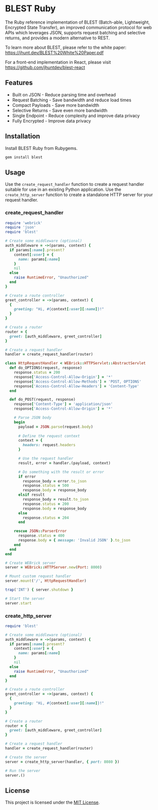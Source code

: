 # BLEST Ruby

The Ruby reference implementation of BLEST (Batch-able, Lightweight, Encrypted State Transfer), an improved communication protocol for web APIs which leverages JSON, supports request batching and selective returns, and provides a modern alternative to REST.

To learn more about BLEST, please refer to the white paper: https://jhunt.dev/BLEST%20White%20Paper.pdf

For a front-end implementation in React, please visit https://github.com/jhuntdev/blest-react

## Features

- Built on JSON - Reduce parsing time and overhead
- Request Batching - Save bandwidth and reduce load times
- Compact Payloads - Save more bandwidth
- Selective Returns - Save even more bandwidth
- Single Endpoint - Reduce complexity and improve data privacy
- Fully Encrypted - Improve data privacy

## Installation

Install BLEST Ruby from Rubygems.

```bash
gem install blest
```

## Usage

Use the `create_request_handler` function to create a request handler suitable for use in an existing Python application. Use the `create_http_server` function to create a standalone HTTP server for your request handler.

<!-- Use the `create_http_client` function to create a BLEST HTTP client. -->

### create_request_handler

```ruby
require 'webrick'
require 'json'
require 'blest'

# Create some middleware (optional)
auth_middleware = ->(params, context) {
  if params[:name].present?
    context[:user] = {
      name: params[:name]
    }
    nil
  else
    raise RuntimeError, "Unauthorized"
  end
}

# Create a route controller
greet_controller = ->(params, context) {
  {
    greeting: "Hi, #{context[:user][:name]}!"
  }
}

# Create a router
router = {
  greet: [auth_middleware, greet_controller]
}

# Create a request handler
handler = create_request_handler(router)

class HttpRequestHandler < WEBrick::HTTPServlet::AbstractServlet
  def do_OPTIONS(request, response)
    response.status = 200
    response['Access-Control-Allow-Origin'] = '*'
    response['Access-Control-Allow-Methods'] = 'POST, OPTIONS'
    response['Access-Control-Allow-Headers'] = 'Content-Type'
  end

  def do_POST(request, response)
    response['Content-Type'] = 'application/json'
    response['Access-Control-Allow-Origin'] = '*'

    # Parse JSON body
    begin
      payload = JSON.parse(request.body)
      
      # Define the request context
      context = {
        headers: request.headers
      }

      # Use the request handler
      result, error = handler.(payload, context)

      # Do something with the result or error
      if error
        response_body = error.to_json
        response.status = 500
        response.body = response_body
      elsif result
        response_body = result.to_json
        response.status = 200
        response.body = response_body
      else
        response.status = 204
      end

    rescue JSON::ParserError
      response.status = 400
      response.body = { message: 'Invalid JSON' }.to_json
    end
  end
end

# Create WEBrick server
server = WEBrick::HTTPServer.new(Port: 8000)

# Mount custom request handler
server.mount('/', HttpRequestHandler)

trap('INT') { server.shutdown }

# Start the server
server.start
```

### create_http_server

```ruby
require 'blest'

# Create some middleware (optional)
auth_middleware = ->(params, context) {
  if params[:name].present?
    context[:user] = {
      name: params[:name]
    }
    nil
  else
    raise RuntimeError, "Unauthorized"
  end
}

# Create a route controller
greet_controller = ->(params, context) {
  {
    greeting: "Hi, #{context[:user][:name]}!"
  }
}

# Create a router
router = {
  greet: [auth_middleware, greet_controller]
}

# Create a request handler
handler = create_request_handler(router)

# Create the server
server = create_http_server(handler, { port: 8080 })

# Run the server
server.()
```

## License

This project is licensed under the [MIT License](LICENSE).